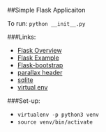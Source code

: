 ##Simple Flask Applicaiton

To run: `python __init__.py`


###Links:
- [Flask Overview](http://opentechschool.github.io/python-flask/)
- [Flask Example](https://github.com/allisson/flask-example/blob/master/templates/form_macro.html)
- [Flask-bootstrap](https://github.com/mbr/flask-bootstrap/blob/master/sample_app/__init__.py)
- [parallax header](http://codepen.io/Jursdotme/pen/wWMKmo)
- [sqlite](https://docs.python.org/2/library/sqlite3.html)
- [virtual env](http://docs.python-guide.org/en/latest/dev/virtualenvs/#virtualenvironments-ref)

###Set-up:
- `virtualenv -p python3 venv`
- `source venv/bin/activate`